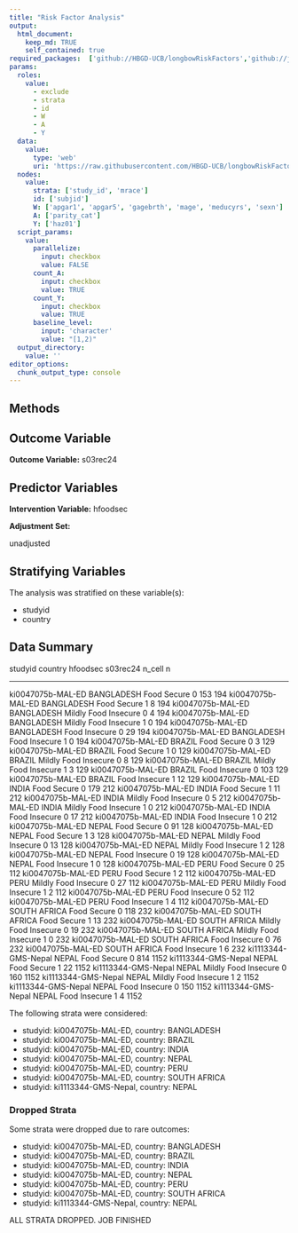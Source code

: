 ```yaml
---
title: "Risk Factor Analysis"
output: 
  html_document:
    keep_md: TRUE
    self_contained: true
required_packages:  ['github://HBGD-UCB/longbowRiskFactors','github://jeremyrcoyle/skimr@vector_types', 'github://tlverse/delayed']
params:
  roles:
    value:
      - exclude
      - strata
      - id
      - W
      - A
      - Y
  data: 
    value: 
      type: 'web'
      uri: 'https://raw.githubusercontent.com/HBGD-UCB/longbowRiskFactors/master/inst/sample_data/birthwt_data.rdata'
  nodes:
    value:
      strata: ['study_id', 'mrace']
      id: ['subjid']
      W: ['apgar1', 'apgar5', 'gagebrth', 'mage', 'meducyrs', 'sexn']
      A: ['parity_cat']
      Y: ['haz01']
  script_params:
    value:
      parallelize:
        input: checkbox
        value: FALSE
      count_A:
        input: checkbox
        value: TRUE
      count_Y:
        input: checkbox
        value: TRUE        
      baseline_level:
        input: 'character'
        value: "[1,2)"
  output_directory:
    value: ''
editor_options: 
  chunk_output_type: console
---
```








## Methods
## Outcome Variable

**Outcome Variable:** s03rec24

## Predictor Variables

**Intervention Variable:** hfoodsec

**Adjustment Set:**

unadjusted

## Stratifying Variables

The analysis was stratified on these variable(s):

* studyid
* country

## Data Summary

studyid               country        hfoodsec                s03rec24   n_cell      n
--------------------  -------------  ---------------------  ---------  -------  -----
ki0047075b-MAL-ED     BANGLADESH     Food Secure                    0      153    194
ki0047075b-MAL-ED     BANGLADESH     Food Secure                    1        8    194
ki0047075b-MAL-ED     BANGLADESH     Mildly Food Insecure           0        4    194
ki0047075b-MAL-ED     BANGLADESH     Mildly Food Insecure           1        0    194
ki0047075b-MAL-ED     BANGLADESH     Food Insecure                  0       29    194
ki0047075b-MAL-ED     BANGLADESH     Food Insecure                  1        0    194
ki0047075b-MAL-ED     BRAZIL         Food Secure                    0        3    129
ki0047075b-MAL-ED     BRAZIL         Food Secure                    1        0    129
ki0047075b-MAL-ED     BRAZIL         Mildly Food Insecure           0        8    129
ki0047075b-MAL-ED     BRAZIL         Mildly Food Insecure           1        3    129
ki0047075b-MAL-ED     BRAZIL         Food Insecure                  0      103    129
ki0047075b-MAL-ED     BRAZIL         Food Insecure                  1       12    129
ki0047075b-MAL-ED     INDIA          Food Secure                    0      179    212
ki0047075b-MAL-ED     INDIA          Food Secure                    1       11    212
ki0047075b-MAL-ED     INDIA          Mildly Food Insecure           0        5    212
ki0047075b-MAL-ED     INDIA          Mildly Food Insecure           1        0    212
ki0047075b-MAL-ED     INDIA          Food Insecure                  0       17    212
ki0047075b-MAL-ED     INDIA          Food Insecure                  1        0    212
ki0047075b-MAL-ED     NEPAL          Food Secure                    0       91    128
ki0047075b-MAL-ED     NEPAL          Food Secure                    1        3    128
ki0047075b-MAL-ED     NEPAL          Mildly Food Insecure           0       13    128
ki0047075b-MAL-ED     NEPAL          Mildly Food Insecure           1        2    128
ki0047075b-MAL-ED     NEPAL          Food Insecure                  0       19    128
ki0047075b-MAL-ED     NEPAL          Food Insecure                  1        0    128
ki0047075b-MAL-ED     PERU           Food Secure                    0       25    112
ki0047075b-MAL-ED     PERU           Food Secure                    1        2    112
ki0047075b-MAL-ED     PERU           Mildly Food Insecure           0       27    112
ki0047075b-MAL-ED     PERU           Mildly Food Insecure           1        2    112
ki0047075b-MAL-ED     PERU           Food Insecure                  0       52    112
ki0047075b-MAL-ED     PERU           Food Insecure                  1        4    112
ki0047075b-MAL-ED     SOUTH AFRICA   Food Secure                    0      118    232
ki0047075b-MAL-ED     SOUTH AFRICA   Food Secure                    1       13    232
ki0047075b-MAL-ED     SOUTH AFRICA   Mildly Food Insecure           0       19    232
ki0047075b-MAL-ED     SOUTH AFRICA   Mildly Food Insecure           1        0    232
ki0047075b-MAL-ED     SOUTH AFRICA   Food Insecure                  0       76    232
ki0047075b-MAL-ED     SOUTH AFRICA   Food Insecure                  1        6    232
ki1113344-GMS-Nepal   NEPAL          Food Secure                    0      814   1152
ki1113344-GMS-Nepal   NEPAL          Food Secure                    1       22   1152
ki1113344-GMS-Nepal   NEPAL          Mildly Food Insecure           0      160   1152
ki1113344-GMS-Nepal   NEPAL          Mildly Food Insecure           1        2   1152
ki1113344-GMS-Nepal   NEPAL          Food Insecure                  0      150   1152
ki1113344-GMS-Nepal   NEPAL          Food Insecure                  1        4   1152


The following strata were considered:

* studyid: ki0047075b-MAL-ED, country: BANGLADESH
* studyid: ki0047075b-MAL-ED, country: BRAZIL
* studyid: ki0047075b-MAL-ED, country: INDIA
* studyid: ki0047075b-MAL-ED, country: NEPAL
* studyid: ki0047075b-MAL-ED, country: PERU
* studyid: ki0047075b-MAL-ED, country: SOUTH AFRICA
* studyid: ki1113344-GMS-Nepal, country: NEPAL

### Dropped Strata

Some strata were dropped due to rare outcomes:

* studyid: ki0047075b-MAL-ED, country: BANGLADESH
* studyid: ki0047075b-MAL-ED, country: BRAZIL
* studyid: ki0047075b-MAL-ED, country: INDIA
* studyid: ki0047075b-MAL-ED, country: NEPAL
* studyid: ki0047075b-MAL-ED, country: PERU
* studyid: ki0047075b-MAL-ED, country: SOUTH AFRICA
* studyid: ki1113344-GMS-Nepal, country: NEPAL


ALL STRATA DROPPED. JOB FINISHED
















